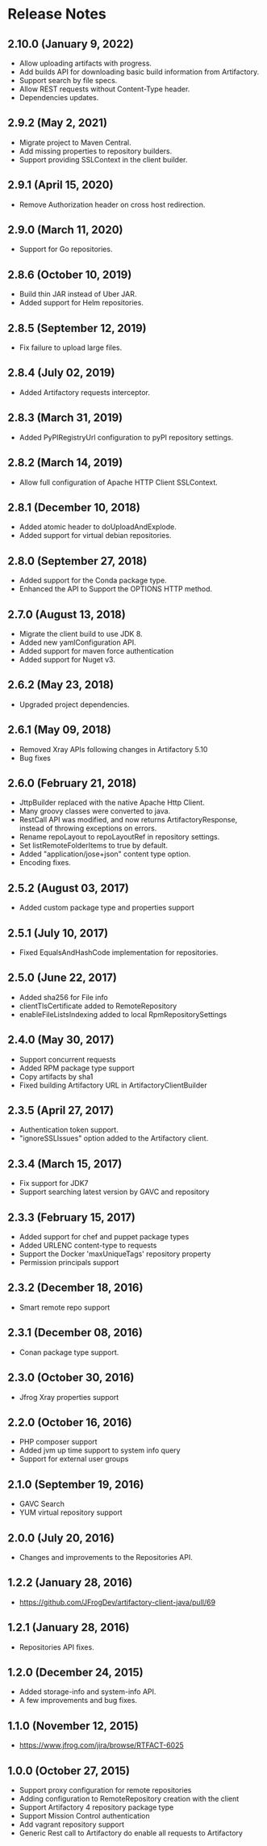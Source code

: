 # Release Notes

## 2.10.0 (January 9, 2022)
- Allow uploading artifacts with progress.
- Add builds API for downloading basic build information from Artifactory.
- Support search by file specs.
- Allow REST requests without Content-Type header.
- Dependencies updates.

## 2.9.2 (May 2, 2021)

- Migrate project to Maven Central.
- Add missing properties to repository builders.
- Support providing SSLContext in the client builder.

## 2.9.1 (April 15, 2020)

- Remove Authorization header on cross host redirection.

## 2.9.0 (March 11, 2020)

- Support for Go repositories.

## 2.8.6 (October 10, 2019)

- Build thin JAR instead of Uber JAR.
- Added support for Helm repositories.

## 2.8.5 (September 12, 2019)

- Fix failure to upload large files.

## 2.8.4 (July 02, 2019)

- Added Artifactory requests interceptor.

## 2.8.3 (March 31, 2019)

- Added PyPIRegistryUrl configuration to pyPI repository settings.

## 2.8.2 (March 14, 2019)

- Allow full configuration of Apache HTTP Client SSLContext.

## 2.8.1 (December 10, 2018)

- Added atomic header to doUploadAndExplode.
- Added support for virtual debian repositories.

## 2.8.0 (September 27, 2018)

- Added support for the Conda package type.
- Enhanced the API to Support the OPTIONS HTTP method.

## 2.7.0 (August 13, 2018)

- Migrate the client build to use JDK 8.
- Added new yamlConfiguration API.
- Added support for maven force authentication
- Added support for Nuget v3.

## 2.6.2 (May 23, 2018)

- Upgraded project dependencies.

## 2.6.1 (May 09, 2018)

- Removed Xray APIs following changes in Artifactory 5.10
- Bug fixes

## 2.6.0 (February 21, 2018)

- JttpBuilder replaced with the native Apache Http Client.
- Many groovy classes were converted to java.
- RestCall API was modified, and now returns ArtifactoryResponse, instead of throwing exceptions on errors.
- Rename repoLayout to repoLayoutRef in repository settings.
- Set listRemoteFolderItems to true by default.
- Added "application/jose+json" content type option.
- Encoding fixes.

## 2.5.2 (August 03, 2017)

- Added custom package type and properties support

## 2.5.1 (July 10, 2017)

- Fixed EqualsAndHashCode implementation for repositories.

## 2.5.0 (June 22, 2017)

- Added sha256 for File info
- clientTlsCertificate added to RemoteRepository
- enableFileListsIndexing added to local RpmRepositorySettings

## 2.4.0 (May 30, 2017)

- Support concurrent requests
- Added RPM package type support
- Copy artifacts by sha1
- Fixed building Artifactory URL in ArtifactoryClientBuilder

## 2.3.5 (April 27, 2017)

- Authentication token support.
- "ignoreSSLIssues" option added to the Artifactory client.

## 2.3.4 (March 15, 2017)

- Fix support for JDK7
- Support searching latest version by GAVC and repository

## 2.3.3 (February 15, 2017)

- Added support for chef and puppet package types
- Added URLENC content-type to requests
- Support the Docker 'maxUniqueTags' repository property
- Permission principals support

## 2.3.2 (December 18, 2016)

- Smart remote repo support

## 2.3.1 (December 08, 2016)

- Conan package type support.

## 2.3.0 (October 30, 2016)

- Jfrog Xray properties support

## 2.2.0 (October 16, 2016)

- PHP composer support
- Added jvm up time support to system info query
- Support for external user groups

## 2.1.0 (September 19, 2016)

- GAVC Search
- YUM virtual repository support

## 2.0.0 (July 20, 2016)

- Changes and improvements to the Repositories API.

## 1.2.2 (January 28, 2016)

- https://github.com/JFrogDev/artifactory-client-java/pull/69

## 1.2.1 (January 28, 2016)

- Repositories API fixes.

## 1.2.0 (December 24, 2015)

- Added storage-info and system-info API.
- A few improvements and bug fixes.

## 1.1.0 (November 12, 2015)

- https://www.jfrog.com/jira/browse/RTFACT-6025

## 1.0.0 (October 27, 2015)

- Support proxy configuration for remote repositories
- Adding configuration to RemoteRepository creation with the client
- Support Artifactory 4 repository package type
- Support Mission Control authentication
- Add vagrant repository support
- Generic Rest call to Artifactory do enable all requests to Artifactory
